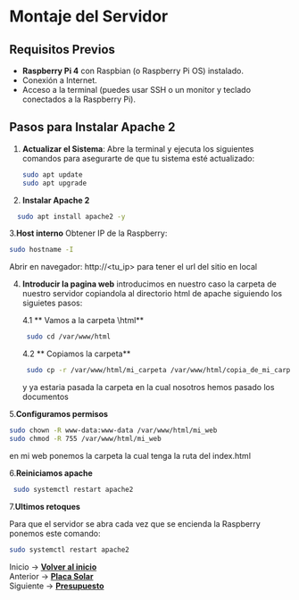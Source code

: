 # Montaje del Servidor

## Requisitos Previos

- **Raspberry Pi 4** con Raspbian (o Raspberry Pi OS) instalado.
- Conexión a Internet.
- Acceso a la terminal (puedes usar SSH o un monitor y teclado conectados a la Raspberry Pi).

## Pasos para Instalar Apache 2

1. **Actualizar el Sistema**:
   Abre la terminal y ejecuta los siguientes comandos para asegurarte de que tu sistema esté actualizado:

   ```bash
   sudo apt update
   sudo apt upgrade
   ```

2. **Instalar Apache 2**
```bash
  sudo apt install apache2 -y
```

3.**Host interno**
Obtener IP de la Raspberry:
```bash
sudo hostname -I
```
Abrir en navegador: http://<tu_ip> para tener el url del sitio en local

4. **Introducir la pagina web**
   introducimos en nuestro caso la carpeta de nuestro servidor copiandola al directorio html de apache siguiendo los siguietes pasos:
 
   4.1 ** Vamos a la carpeta \html**
     ```bash
      sudo cd /var/www/html
     ```

   4.2 ** Copiamos la carpeta**
   ```bash
    sudo cp -r /var/www/html/mi_carpeta /var/www/html/copia_de_mi_carpeta
   ```

   y ya estaria pasada la carpeta en la cual nosotros hemos pasado los documentos

  
5.**Configuramos permisos**

``` bash 
sudo chown -R www-data:www-data /var/www/html/mi_web
sudo chmod -R 755 /var/www/html/mi_web
```
 en mi web ponemos la carpeta la cual tenga la ruta del index.html

6.**Reiniciamos apache**

   ```bash
    sudo systemctl restart apache2
   ```

7.**Ultimos retoques**

  Para que el servidor se abra cada vez que se encienda la Raspberry ponemos este comando:
  ```bash
  sudo systemctl restart apache2
  ```

Inicio -> **[Volver al inicio ](README.md)**  
Anterior -> **[Placa Solar](placaSolar.md)**  
Siguiente -> **[Presupuesto](precio.md)**
